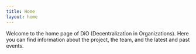 ```yaml
---
title: Home
layout: home
---
```


Welcome to the home page of DiO (Decentralization in Organizations). Here you can find information about the project, the team, and the latest and past events.  